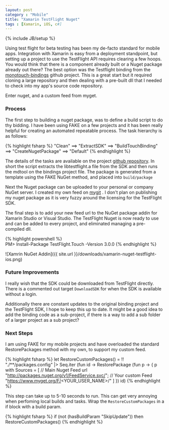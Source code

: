 ```yaml
---
layout: post
category : "Mobile"
title: "Xamarin TestFlight Nuget"
tags : [Xamarin, iOS, c#]
---
```

{% include JB/setup %}

Using test flight for beta testing has been my de-facto standard for mobile apps.
  Integration with Xamarin is easy from a deployment standpoint, but setting up a project to use the TestFlight API requires clearing a few hoops.
  You would think that there is a component already built or a Nuget package already out there?
  The best option was the Testflight binding from the [monotouch-bindings](https://github.com/mono/monotouch-bindings/tree/master/TestFlight) github project.
  This is a great start but it required cloning a large repository and then dealing with a pre-built dll that I needed to check into my app's source code repository.

  Enter nuget, and a custom feed from myget.

### Process

The first step to building a nuget package, was to define a build script to do thy bidding.
  I have been using FAKE on a few projects and it has been really helpful for creating an automated repeatable process.
  The task hierarchy is as follows:

{% highlight fsharp %}
"Clean"
  ==> "ExtractSDK"
  ==> "BuildTouchBinding"
  ==> "CreateNugetPackage"
  ==> "Default"
{% endhighlight %}

The details of the tasks are available on the project [github repository](https://github.com/mhail/TestFlightPackage).
  In short the script extracts the libtestflight.a file from the SDK and then runs the mdtool on the bindings project file.
  The package is generated from a template using the FAKE NuGet method, and placed into ```build/package```

Next the Nuget package can be uploaded to your personal or company NuGet server.
  I created my own feed on [mygit](https://www.myget.org) .
  I don't plan on publishing my nuget package as it is very fuzzy around the licensing for the TestFlight SDK.

The final step is to add your new feed url to the NuGet package addin for Xamarin Studio or Visual Studio.
  The TestFlight Nuget is now ready to use and can be added to every project, and eliminated managing a pre-compiled dll.

{% highlight powershell %}  
PM> Install-Package TestFlight.Touch -Version 3.0.0
{% endhighlight %}

![Xamrin NuGet Addin]({{ site.url }}/downloads/xamarin-nuget-testflight-ios.png)

### Future Improvements

I really wish that the SDK could be downloaded from TestFlight directly.
  There is a commented out target ```DownloadSDK``` for when the SDK is available without a login.

Additionally there are constant updates to the original binding project and the TestFlight SDK, I hope to keep this up to date.
  It might be a good idea to add the binding code as a sub-project, if there is a way to add a sub folder of a larger project as a sub project?

### Next Steps

I am using FAKE for my mobile projects and have overloaded the standard RestorePackages method with my own, to support my custom feed.

{% highlight fsharp %}
let RestoreCustomPackages() =
    !! "./**/packages.config"
    |> Seq.iter (fun id ->
        RestorePackage (fun p ->
          { p with
              Sources = [
                // Main Nuget Feed url
                "http://packages.nuget.org/v1/FeedService.svc/";
                // Your custom Feed
                "https://www.myget.org/F/<YOUR_USER_NAME>/"
              ]
          }) id)
{% endhighlight %}

This step can take up to 5-10 seconds to run.
  This can get very annoying when perfoming local builds and tasks.
  Wrap the ```RestoreCustomPackages``` in a if block with a build param.

{% highlight fsharp %}
if (not (hasBuildParam "SkipUpdate")) then
    RestoreCustomPackages()
{% endhighlight %}
